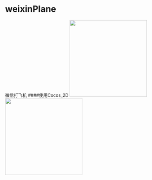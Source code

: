 # weixinPlane
微信打飞机
####使用Cocos_2D
<img width="250" src="https://github.com/zas023/weixinPlane/blob/master/images/Screenshot_2017-08-31-14-30-15-407_com.copasso.ai.png"> 
<img width="250" src="https://github.com/zas023/weixinPlane/blob/master/images/Screenshot_2017-08-31-14-30-15-407_com.copasso.ai.png"> 
